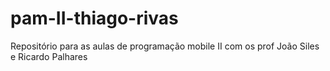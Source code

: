 # pam-II-thiago-rivas
Repositório para as aulas de programação mobile II com os prof João Siles e Ricardo Palhares
